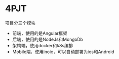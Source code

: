 # 4PJT

项目分三个模块

- 前端，使用的是Angular框架
- 后端，使用的是NodeJs和MongoDb
- 架构端，使用docker和k8s编排
- Mobile端，使用inoic，可以自动部署为ios和Android
